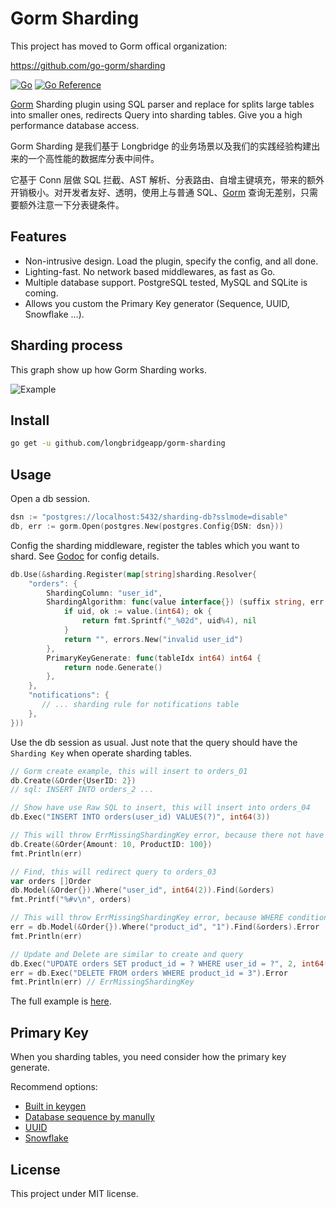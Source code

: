 # Gorm Sharding

This project has moved to Gorm offical organization: 

https://github.com/go-gorm/sharding

[![Go](https://github.com/longbridgeapp/gorm-sharding/actions/workflows/go.yml/badge.svg)](https://github.com/longbridgeapp/gorm-sharding/actions/workflows/go.yml)
[![Go Reference](https://pkg.go.dev/badge/github.com/longbridgeapp/gorm-sharding.svg)](https://pkg.go.dev/github.com/longbridgeapp/gorm-sharding)

[Gorm](https://github.com/go-gorm/gorm) Sharding plugin using SQL parser and replace for splits large tables into smaller ones, redirects Query into sharding tables. Give you a high performance database access.

Gorm Sharding 是我们基于 Longbridge 的业务场景以及我们的实践经验构建出来的一个高性能的数据库分表中间件。

它基于 Conn 层做 SQL 拦截、AST 解析、分表路由、自增主键填充，带来的额外开销极小。对开发者友好、透明，使用上与普通 SQL、[Gorm](https://github.com/go-gorm/gorm) 查询无差别，只需要额外注意一下分表键条件。

## Features

- Non-intrusive design. Load the plugin, specify the config, and all done.
- Lighting-fast. No network based middlewares, as fast as Go.
- Multiple database support. PostgreSQL tested, MySQL and SQLite is coming.
- Allows you custom the Primary Key generator (Sequence, UUID, Snowflake ...).

## Sharding process

This graph show up how Gorm Sharding works.

![Example](./docs/query.svg)

## Install

```bash
go get -u github.com/longbridgeapp/gorm-sharding
```

## Usage

Open a db session.

```go
dsn := "postgres://localhost:5432/sharding-db?sslmode=disable"
db, err := gorm.Open(postgres.New(postgres.Config{DSN: dsn}))
```

Config the sharding middleware, register the tables which you want to shard. See [Godoc](https://pkg.go.dev/github.com/longbridge/gorm-sharding) for config details.

```go
db.Use(&sharding.Register(map[string]sharding.Resolver{
    "orders": {
        ShardingColumn: "user_id",
        ShardingAlgorithm: func(value interface{}) (suffix string, err error) {
            if uid, ok := value.(int64); ok {
                return fmt.Sprintf("_%02d", uid%4), nil
            }
            return "", errors.New("invalid user_id")
        },
        PrimaryKeyGenerate: func(tableIdx int64) int64 {
            return node.Generate()
        },
    },
    "notifications": {
       // ... sharding rule for notifications table
    },
}))
```

Use the db session as usual. Just note that the query should have the `Sharding Key` when operate sharding tables.

```go
// Gorm create example, this will insert to orders_01
db.Create(&Order{UserID: 2})
// sql: INSERT INTO orders_2 ...

// Show have use Raw SQL to insert, this will insert into orders_04
db.Exec("INSERT INTO orders(user_id) VALUES(?)", int64(3))

// This will throw ErrMissingShardingKey error, because there not have sharding key presented.
db.Create(&Order{Amount: 10, ProductID: 100})
fmt.Println(err)

// Find, this will redirect query to orders_03
var orders []Order
db.Model(&Order{}).Where("user_id", int64(2)).Find(&orders)
fmt.Printf("%#v\n", orders)

// This will throw ErrMissingShardingKey error, because WHERE conditions not included sharding key
err = db.Model(&Order{}).Where("product_id", "1").Find(&orders).Error
fmt.Println(err)

// Update and Delete are similar to create and query
db.Exec("UPDATE orders SET product_id = ? WHERE user_id = ?", 2, int64(3))
err = db.Exec("DELETE FROM orders WHERE product_id = 3").Error
fmt.Println(err) // ErrMissingShardingKey
```

The full example is [here](./examples/order.go).

## Primary Key

When you sharding tables, you need consider how the primary key generate.


Recommend options:

- [Built in keygen](https://github.com/longbridgeapp/gorm-sharding/tree/main/keygen)
- [Database sequence by manully](https://www.postgresql.org/docs/current/sql-createsequence.html)
- [UUID](https://github.com/google/uuid)
- [Snowflake](https://github.com/bwmarrin/snowflake)


## License

This project under MIT license.
